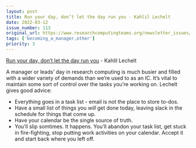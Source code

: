```yaml
---
layout: post
title: Run your day, don’t let the day run you - Kahlil Lechelt
date: 2022-03-12
issue_number: 113
original_url: https://www.researchcomputingteams.org/newsletter_issues/0113
tags: ['becoming_a_manager,other']
priority: 3
---
```


<!-- markdownlint-disable MD033 -->
<!-- markdownlint-disable MD041 -->
<!-- markdownlint-disable MD049 -->

[Run your day, don’t let the day run you](https://www.kahlillechelt.com/blog/run-your-day-dont-let-the-day-run-you/) - Kahlil Lechelt

A manager or leads’ day in research computing is much busier and filled with a wider variety of demands than we’re used to as an IC.  It’s vital to maintain some sort of control over the tasks you’re working on.   Lechelt gives good advice:

- Everything goes in a task list - email is not the place to store to-dos.
- Have a small list of things you *will* get done today, leaving slack in the schedule for things that come up.
- Have your calendar be the single source of truth.
- You’ll slip somtimes.  It happens.  You’ll abandon your task list, get stuck in fire-fighting, stop putting work activities on your calendar.  Accept it and start back where you left off.
